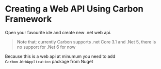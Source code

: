 ﻿# Creating a Web API Using Carbon Framework

Open your favourite ide and create new .net web api.
> Note that; currently Carbon supports .net Core 3.1 and .Net 5, there is no support for .Net 6 for now

Because this is a web api at minumum you need to add `Carbon.WebApplication` package from Nuget